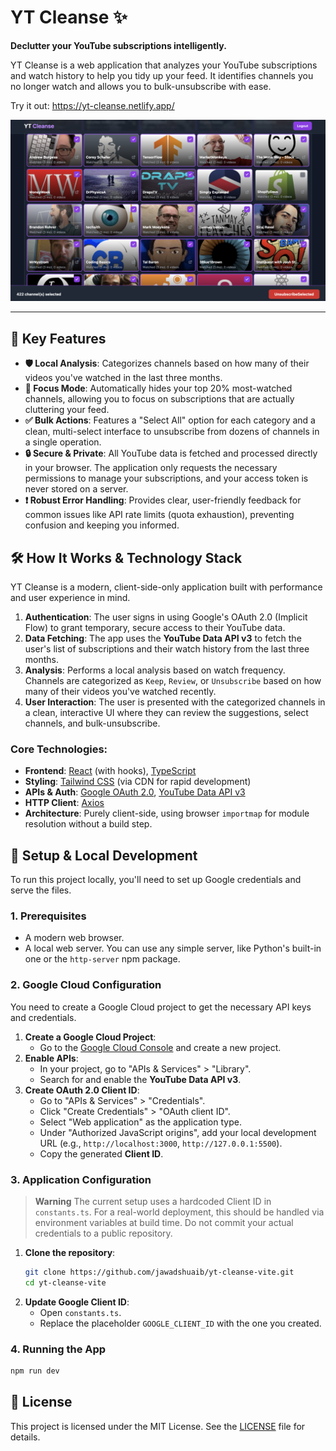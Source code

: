 # YT Cleanse ✨

**Declutter your YouTube subscriptions intelligently.**

YT Cleanse is a web application that analyzes your YouTube subscriptions and watch history to help you tidy up your feed. It identifies channels you no longer watch and allows you to bulk-unsubscribe with ease.

Try it out: https://yt-cleanse.netlify.app/

![YT Cleanse Dashboard](https://raw.githubusercontent.com/jawadshuaib/yt-cleanse-vite/main/media/screenshot.png)

---

## 🚀 Key Features

- **🛡️ Local Analysis**: Categorizes channels based on how many of their videos you've watched in the last three months.
- **🎯 Focus Mode**: Automatically hides your top 20% most-watched channels, allowing you to focus on subscriptions that are actually cluttering your feed.
- **✅ Bulk Actions**: Features a "Select All" option for each category and a clean, multi-select interface to unsubscribe from dozens of channels in a single operation.
- **🔒 Secure & Private**: All YouTube data is fetched and processed directly in your browser. The application only requests the necessary permissions to manage your subscriptions, and your access token is never stored on a server.
- **❗ Robust Error Handling**: Provides clear, user-friendly feedback for common issues like API rate limits (quota exhaustion), preventing confusion and keeping you informed.

## 🛠️ How It Works & Technology Stack

YT Cleanse is a modern, client-side-only application built with performance and user experience in mind.

1.  **Authentication**: The user signs in using Google's OAuth 2.0 (Implicit Flow) to grant temporary, secure access to their YouTube data.
2.  **Data Fetching**: The app uses the **YouTube Data API v3** to fetch the user's list of subscriptions and their watch history from the last three months.
3.  **Analysis**: Performs a local analysis based on watch frequency. Channels are categorized as `Keep`, `Review`, or `Unsubscribe` based on how many of their videos you've watched recently.
4.  **User Interaction**: The user is presented with the categorized channels in a clean, interactive UI where they can review the suggestions, select channels, and bulk-unsubscribe.

### Core Technologies:

- **Frontend**: [React](https://reactjs.org/) (with hooks), [TypeScript](https://www.typescriptlang.org/)
- **Styling**: [Tailwind CSS](https://tailwindcss.com/) (via CDN for rapid development)
- **APIs & Auth**: [Google OAuth 2.0](https://developers.google.com/identity/protocols/oauth2), [YouTube Data API v3](https://developers.google.com/youtube/v3)
- **HTTP Client**: [Axios](https://axios-http.com/)
- **Architecture**: Purely client-side, using browser `importmap` for module resolution without a build step.

## 🔧 Setup & Local Development

To run this project locally, you'll need to set up Google credentials and serve the files.

### 1. Prerequisites

- A modern web browser.
- A local web server. You can use any simple server, like Python's built-in one or the `http-server` npm package.

### 2. Google Cloud Configuration

You need to create a Google Cloud project to get the necessary API keys and credentials.

1.  **Create a Google Cloud Project**:
    - Go to the [Google Cloud Console](https://console.cloud.google.com/) and create a new project.
2.  **Enable APIs**:
    - In your project, go to "APIs & Services" > "Library".
    - Search for and enable the **YouTube Data API v3**.
3.  **Create OAuth 2.0 Client ID**:
    - Go to "APIs & Services" > "Credentials".
    - Click "Create Credentials" > "OAuth client ID".
    - Select "Web application" as the application type.
    - Under "Authorized JavaScript origins", add your local development URL (e.g., `http://localhost:3000`, `http://127.0.0.1:5500`).
    - Copy the generated **Client ID**.

### 3. Application Configuration

> **Warning**
> The current setup uses a hardcoded Client ID in `constants.ts`. For a real-world deployment, this should be handled via environment variables at build time. Do not commit your actual credentials to a public repository.

1.  **Clone the repository**:
    ```bash
    git clone https://github.com/jawadshuaib/yt-cleanse-vite.git
    cd yt-cleanse-vite
    ```
2.  **Update Google Client ID**:
    - Open `constants.ts`.
    - Replace the placeholder `GOOGLE_CLIENT_ID` with the one you created.

### 4. Running the App

```bash
npm run dev
```

## 📄 License

This project is licensed under the MIT License. See the [LICENSE](LICENSE) file for details.
